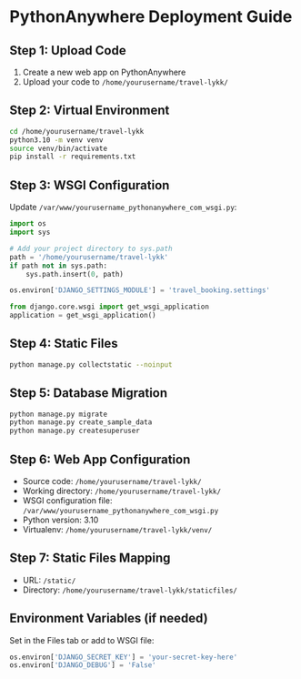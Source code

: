 # PythonAnywhere Deployment Guide

## Step 1: Upload Code
1. Create a new web app on PythonAnywhere
2. Upload your code to `/home/yourusername/travel-lykk/`

## Step 2: Virtual Environment
```bash
cd /home/yourusername/travel-lykk
python3.10 -m venv venv
source venv/bin/activate
pip install -r requirements.txt
```

## Step 3: WSGI Configuration
Update `/var/www/yourusername_pythonanywhere_com_wsgi.py`:

```python
import os
import sys

# Add your project directory to sys.path
path = '/home/yourusername/travel-lykk'
if path not in sys.path:
    sys.path.insert(0, path)

os.environ['DJANGO_SETTINGS_MODULE'] = 'travel_booking.settings'

from django.core.wsgi import get_wsgi_application
application = get_wsgi_application()
```

## Step 4: Static Files
```bash
python manage.py collectstatic --noinput
```

## Step 5: Database Migration
```bash
python manage.py migrate
python manage.py create_sample_data
python manage.py createsuperuser
```

## Step 6: Web App Configuration
- Source code: `/home/yourusername/travel-lykk/`
- Working directory: `/home/yourusername/travel-lykk/`
- WSGI configuration file: `/var/www/yourusername_pythonanywhere_com_wsgi.py`
- Python version: 3.10
- Virtualenv: `/home/yourusername/travel-lykk/venv/`

## Step 7: Static Files Mapping
- URL: `/static/`
- Directory: `/home/yourusername/travel-lykk/staticfiles/`

## Environment Variables (if needed)
Set in the Files tab or add to WSGI file:
```python
os.environ['DJANGO_SECRET_KEY'] = 'your-secret-key-here'
os.environ['DJANGO_DEBUG'] = 'False'
```
